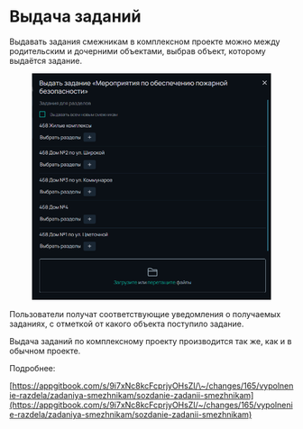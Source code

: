 # Выдача заданий

Выдавать задания смежникам в комплексном проекте можно между родительским и дочерними объектами, выбрав объект, которому выдаётся задание.

<figure><img src="../gitbook/assets/image (250).png" alt=""><figcaption></figcaption></figure>

Пользователи получат соответствующие уведомления о получаемых заданиях, с отметкой от какого объекта поступило задание.

Выдача заданий по комплексному проекту производится так же, как и в обычном проекте.

Подробнее:

[https://appgitbook.com/s/9i7xNc8kcFcprjyOHsZI/\~/changes/165/vypolnenie-razdela/zadaniya-smezhnikam/sozdanie-zadanii-smezhnikam](https://appgitbook.com/s/9i7xNc8kcFcprjyOHsZI/~/changes/165/vypolnenie-razdela/zadaniya-smezhnikam/sozdanie-zadanii-smezhnikam)
